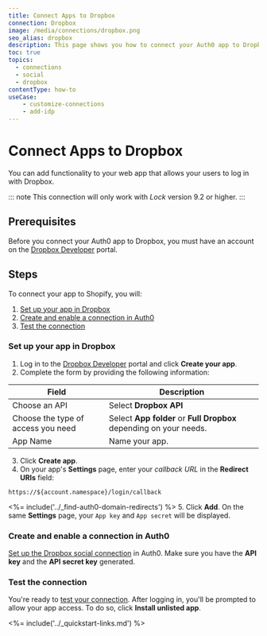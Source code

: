 ```yaml
---
title: Connect Apps to Dropbox
connection: Dropbox
image: /media/connections/dropbox.png
seo_alias: dropbox
description: This page shows you how to connect your Auth0 app to Dropbox. You will need to generate keys, copy these into your Auth0 settings, and enable the connection.
toc: true
topics:
  - connections
  - social
  - dropbox
contentType: how-to
useCase:
    - customize-connections
    - add-idp
---
```


# Connect Apps to Dropbox

You can add functionality to your web app that allows your users to log in with Dropbox. 

::: note
This connection will only work with <dfn data-key="lock">Lock</dfn> version 9.2 or higher.
:::

## Prerequisites

Before you connect your Auth0 app to Dropbox, you must have an account on the [Dropbox Developer](https://www.dropbox.com/developers) portal.

## Steps

To connect your app to Shopify, you will:

1. [Set up your app in Dropbox](#set-up-your-app-in-dropbox)
2. [Create and enable a connection in Auth0](#create-and-enable-a-connection-in-auth0)
3. [Test the connection](#test-the-connection)

### Set up your app in Dropbox

1. Log in to the [Dropbox Developer](https://www.dropbox.com/developers) portal and click **Create your app**.
2. Complete the form by providing the following information:

| Field | Description
--------|------------
Choose an API | Select **Dropbox API**
Choose the type of access you need | Select **App folder** or **Full Dropbox** depending on your needs.
App Name | Name your app.

3. Click **Create app**.
4. On your app's **Settings** page, enter your <dfn data-key="callback">callback URL</dfn> in the **Redirect URIs** field:

`https://${account.namespace}/login/callback`

<%= include('../_find-auth0-domain-redirects') %>
5. Click **Add**. On the same **Settings** page, your `App key` and `App secret` will be displayed. 

### Create and enable a connection in Auth0

[Set up the Dropbox social connection](/dashboard/guides/connections/set-up-connections-social) in Auth0. Make sure you have the **API key** and the **API secret key** generated.

### Test the connection

You're ready to [test your connection](/dashboard/guides/connections/test-connections-social). After logging in, you'll be prompted to allow your app access. To do so, click **Install unlisted app**.

<%= include('../_quickstart-links.md') %>